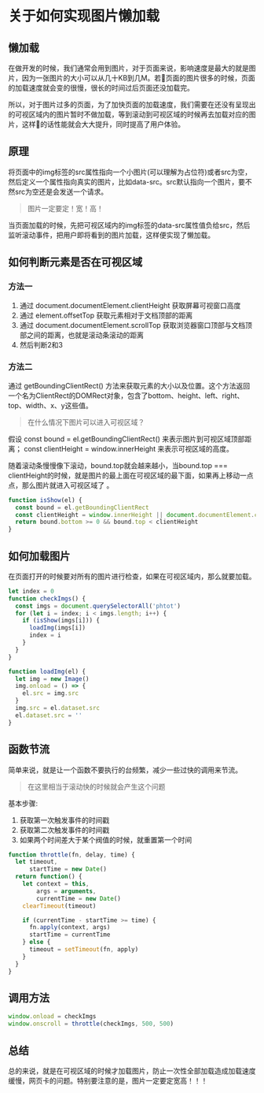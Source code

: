 # 关于如何实现图片懒加载

## 懒加载

在做开发的时候，我们通常会用到图片，对于页面来说，影响速度是最大的就是图片，因为一张图片的大小可以从几十KB到几M。若页面的图片很多的时候，页面的加载速度就会变的很慢，很长的时间过后页面还没加载完。

所以，对于图片过多的页面，为了加快页面的加载速度，我们需要在还没有呈现出的可视区域内的图片暂时不做加载，等到滚动到可视区域的时候再去加载对应的图片，这样的话性能就会大大提升，同时提高了用户体验。

## 原理

将页面中的img标签的src属性指向一个小图片(可以理解为占位符)或者src为空，然后定义一个属性指向真实的图片，比如data-src。src默认指向一个图片，要不然src为空还是会发送一个请求。
> 图片一定要定！宽！高！

当页面加载的时候，先把可视区域内的img标签的data-src属性值负给src，然后监听滚动事件，把用户即将看到的图片加载，这样便实现了懒加载。

## 如何判断元素是否在可视区域

### 方法一
1. 通过 document.documentElement.clientHeight 获取屏幕可视窗口高度
2. 通过 element.offsetTop 获取元素相对于文档顶部的距离
3. 通过 document.documentElement.scrollTop 获取浏览器窗口顶部与文档顶部之间的距离，也就是滚动条滚动的距离
4. 然后判断2和3

### 方法二
通过 getBoundingClientRect() 方法来获取元素的大小以及位置。这个方法返回一个名为ClientRect的DOMRect对象，包含了bottom、height、left、right、top、width、x、y这些值。 

> 在什么情况下图片可以进入可视区域？ 

假设 const bound = el.getBoundingClientRect() 来表示图片到可视区域顶部距离；
const clientHeight = window.innerHeight 来表示可视区域的高度。  

随着滚动条慢慢像下滚动，bound.top就会越来越小，当bound.top === clientHeight的时候，就是图片的最上面在可视区域的最下面，如果再上移动一点点，那么图片就进入可视区域了
。
```js
function isShow(el) {
  const bound = el.getBoundingClientRect
  const clientHeight = window.innerHeight || document.documentElement.clientHeight // 只考虑向下滚动加载
  return bound.bottom >= 0 && bound.top < clientHeight
}
```

## 如何加载图片

在页面打开的时候要对所有的图片进行检查，如果在可视区域内，那么就要加载。

```js
let index = 0
function checkImgs() {
  const imgs = document.querySelectorAll('phtot')
  for (let i = index; i < imgs.length; i++) {
    if (isShow(imgs[i])) {
      loadImg(imgs[i])
      index = i
    }
  }
}

function loadImg(el) {
  let img = new Image()
  img.onload = () => {
    el.src = img.src
  }
  img.src = el.dataset.src
  el.dataset.src = ''
}
```

## 函数节流

简单来说，就是让一个函数不要执行的台频繁，减少一些过快的调用来节流。
> 在这里相当于滚动快的时候就会产生这个问题

基本步骤:
1. 获取第一次触发事件的时间戳
2. 获取第二次触发事件的时间戳
3. 如果两个时间差大于某个阀值的时候，就重置第一个时间

```js
function throttle(fn, delay, time) {
  let timeout,
      startTime = new Date()
  return function() {
    let context = this,
        args = arguments,
        currentTime = new Date()
    clearTimeout(timeout)

    if (currentTime - startTime >= time) {
      fn.apply(context, args)
      startTime = currentTime
    } else {
      timeout = setTimeout(fn, apply)
    }
  }
}
```

## 调用方法

```js
window.onload = checkImgs
window.onscroll = throttle(checkImgs, 500, 500)
```

## 总结

总的来说，就是在可视区域的时候才加载图片，防止一次性全部加载造成加载速度缓慢，网页卡的问题。特别要注意的是，图片一定要定宽高！！！